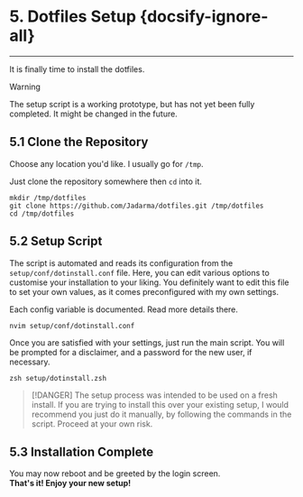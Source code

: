 # 5. Dotfiles Setup {docsify-ignore-all}
---

It is finally time to install the dotfiles.

> [!WARNING]
> The setup script is a working prototype, but has not yet been fully completed.
> It might be changed in the future.

## 5.1 Clone the Repository

Choose any location you'd like.
I usually go for `/tmp`.

Just clone the repository somewhere then `cd` into it.
```shell script
mkdir /tmp/dotfiles
git clone https://github.com/Jadarma/dotfiles.git /tmp/dotfiles
cd /tmp/dotfiles
```

## 5.2 Setup Script

The script is automated and reads its configuration from the `setup/conf/dotinstall.conf` file.
Here, you can edit various options to customise your installation to your liking.
You definitely want to edit this file to set your own values, as it comes preconfigured with my own settings.

Each config variable is documented.
Read more details there. 

```shell script
nvim setup/conf/dotinstall.conf
```

Once you are satisfied with your settings, just run the main script.
You will be prompted for a disclaimer, and a password for the new user, if necessary.

```shell script
zsh setup/dotinstall.zsh
```

> [!DANGER]
> The setup process was intended to be used on a fresh install.
> If you are trying to install this over your existing setup, I would recommend
> you just do it manually, by following the commands in the script.
> Proceed at your own risk.

## 5.3 Installation Complete

You may now reboot and be greeted by the login screen.\
**That's it! Enjoy your new setup!**

